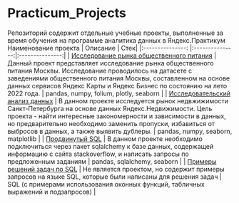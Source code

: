 # Practicum_Projects
Репозиторий содержит отдельные учебные проекты, выполненные за время обучения на программе аналитика данных в Яндекс.Практикум
 Наименование проекта  | Описание  | Стек|
|:---------------:                              |:---------------:|:---------------:|
|  [Исследование рынка общественного питания](https://github.com/EvgenyS97/Practicum_Projects/tree/main/%D0%98%D1%81%D1%81%D0%BB%D0%B5%D0%B4%D0%BE%D0%B2%D0%B0%D0%BD%D0%B8%D0%B5%20%D1%80%D1%8B%D0%BD%D0%BA%D0%B0%20%D0%BE%D0%B1%D1%89%D0%B5%D1%81%D1%82%D0%B2%D0%B5%D0%BD%D0%BD%D0%BE%D0%B3%D0%BE%20%D0%BF%D0%B8%D1%82%D0%B0%D0%BD%D0%B8%D1%8F)  | Данный проект представляет исследование рынка общественного питания Москвы. Исследование проводилось на датасете с заведениями общественного питания Москвы, составленном на основе данных сервисов Яндекс Карты и Яндекс Бизнес по состоянию на лето 2022 года. |   pandas, numpy, folium, plotly, seaborn   |
|  [Исследовательский анализ данных](https://github.com/EvgenyS97/Practicum_Projects/tree/main/%D0%98%D1%81%D1%81%D0%BB%D0%B5%D0%B4%D0%BE%D0%B2%D0%B0%D1%82%D0%B5%D0%BB%D1%8C%D1%81%D0%BA%D0%B8%D0%B9%20%D0%B0%D0%BD%D0%B0%D0%BB%D0%B8%D0%B7%20%D0%B4%D0%B0%D0%BD%D0%BD%D1%8B%D1%85)              | В данном проекте исследуется рынок недвжижимости Санкт-Петербурга на основе данных Яндекс.Недвижимости. Цель проекта - найти интересные закономерности и зависимости в данных, но предварительно необходимо заменить пропуски, избавиться от выбросов в данных, а также выявить дублеры.        |     pandas, numpy, seaborn, matplotlib        |
|  [Продвинутый SQL](https://github.com/EvgenyS97/Practicum_Projects/tree/main/%D0%9F%D1%80%D0%BE%D0%B4%D0%B2%D0%B8%D0%BD%D1%83%D1%82%D1%8B%D0%B9%20SQL)                              | В данном проекте необходимо подключиться через пакет sqlalchemy к базе данных, содержащей информацию с сайта stackoverflow, и написать запросы по предложенным заданиям         |    pandas, sqlalchemy, seaborn     |
|  [Примеры решений задач по SQL](https://github.com/EvgenyS97/Practicum_Projects/tree/main/%D0%9F%D1%80%D0%B8%D0%BC%D0%B5%D1%80%D1%8B%20%D1%80%D0%B5%D1%88%D0%B5%D0%BD%D0%B8%D0%B9%20%D0%B7%D0%B0%D0%B4%D0%B0%D1%87%20%D0%BF%D0%BE%20SQL)                 | Не является проектом, но содержит примеры запросов на языке SQL, которые были написаны для решения задач        |     SQL (с примерами использования оконных функций, табличных выражений и подзапросов)    |
